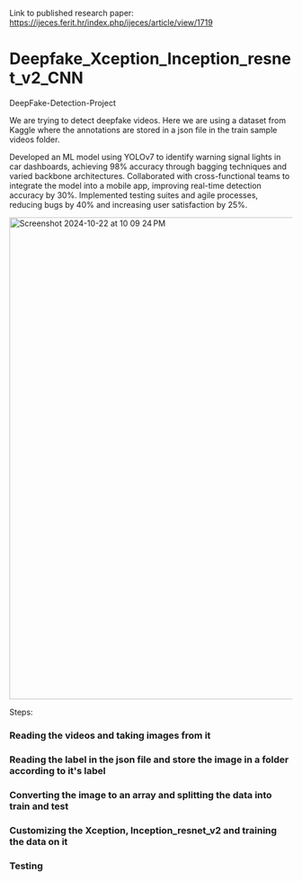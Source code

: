 
Link to published research paper: https://ijeces.ferit.hr/index.php/ijeces/article/view/1719




# Deepfake_Xception_Inception_resnet_v2_CNN

DeepFake-Detection-Project

We are trying to detect deepfake videos. Here we are using a dataset from Kaggle where the annotations are stored in a json file in the train sample videos folder.




Developed an ML model using YOLOv7 to identify warning signal lights in car dashboards, achieving 98% accuracy through bagging techniques and varied backbone architectures. Collaborated with cross-functional teams to integrate the model into a mobile app, improving real-time detection accuracy by 30%. Implemented testing suites and agile processes, reducing bugs by 40% and increasing user satisfaction by 25%.

<img width="857" alt="Screenshot 2024-10-22 at 10 09 24 PM" src="https://github.com/user-attachments/assets/7f0f86e2-49fc-45f3-9321-6b8c5aa69080">

Steps:

### Reading the videos and taking images from it
### Reading the label in the json file and store the image in a folder according to it's label
### Converting the image to an array and splitting the data into train and test
### Customizing the Xception, Inception_resnet_v2 and training the data on it
### Testing

